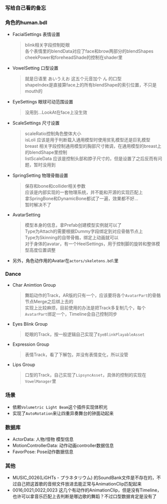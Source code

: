 ﻿### 写给自己看的备忘


### 角色的human.bdl
+ FacialSettings 表情设置  
  > blink相关字段控制眨眼  
  > 各个表情里的blendData对应了face和brow两部分的blendShapes  
  > cheekPower和foreheadShade的控制在shader里  
+ VowelSetting 口型设置
  > 就是日语里 あいうえお 这五个元音加个 ん 的口型  
  > shapeIndex是直接算face上的所有blendShape的索引位置，不只是mouth的  
+ EyeSettings 眼球可动范围设置
  > 没用到...LookAt在face上没生效  
+ ScaleSettings 尺寸设置
  > scaleRatio控制角色整体大小  
  > isLoli 应该是用于判断载入通用模型时使用贫乳模型还是巨乳模型  
  > breast 相关字段控制通用模型的胸部尺寸微调，在通用模型的breast上的blendShape里控制  
  > listScaleData 应该是控制头部和脖子尺寸的，但是设置了之后反而有问题，暂时没用到
+ SpringSetting 物理骨骼设置
  > 保存和bone和collider相关参数  
  > 应该是内部实现的一套物理系统，并不能和开源的实现匹配上  
  > 拿SpringBone和DynamicBone都试了一遍，效果都不好...  
  > 暂时解决不了  
+ AvatarSetting
  > 模型本身的信息，拿Prefab创建模型实例就可以了  
  > Type为Attach的需要根据Dummy字段绑定到对应骨骼节点上  
  > Type为Skinning的自带骨骼，绑定上动画就可以  
  > 对于身体的avatar，有一个HeelSettings，用于控制脚的旋转和整体模型高度位置调整  
+ 另外，角色动作用的Avatar在`actors/skeletons.bdl`里  
  
### Dance
+ Char Animtion Group
  > 舞蹈动作的Track，AR版的只有一个，应该要将各个`AvatarPart`的骨骼节点Merge之后绑上去的  
  > 实现上比较麻烦，目前使用的办法是把Track多复制几个，每个`AvatarPart`绑定一个，Timeline会自己控制同步  
+ Eyes Blink Group
  > 眨眼的Track，按一般逻辑自己实现了`EyeBlinkPlayableAsset`  
+ Expression Group
  > 表情Track，看了下解包，并没有表情变化，所以没管  
+ Lips Group
  > 口型的Track，自己实现了`LipsyncAsset`，具体的控制的实现在`VowelManager`里  
  
### 场景
+ 依赖`Volumetric Light Beam`这个插件实现体积光
+ 实现了`AutoRotation`来让四重异奏舞台的钟面动起来
  
### 数据库
+ ActorData: 人物/怪物 模型信息  
+ MotionControllerData: 动作动画controller数据信息  
+ FavorPose: Pose动作数据信息  

### 其他
+ MUSIC_0026(LiGHTs - プラネタリウム) 的SoundBank文件是不存在的，不过自己把这首歌的音频文件放进去能正常与AnimationClip匹配起来  
+ 0016,0021,0022,0023 这几个有动作的AnimationClip，但是没有Timeline，也许可以拿音乐匹配上去判断是哪边歌的舞蹈？不过口型数据肯定是没有了  
